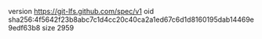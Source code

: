 version https://git-lfs.github.com/spec/v1
oid sha256:4f5642f23b8abc7c1d4cc20c40ca2a1ed67c6d1d8160195dab14469e9edf63b8
size 2959
